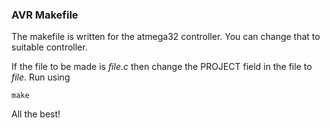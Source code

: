 ### AVR Makefile

The makefile is written for the atmega32 controller. You can change that to suitable controller.

If the file to be made is _file.c_ then change the PROJECT field in the file to _file_. Run using
```
make
```

All the best!
